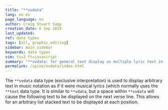 ```yaml
---
title: "**vvdata"
lang: en es
page_language: en
author: Craig Stuart Sapp
creation_date: 6 Sep 2019
last_updated:
ref: data types
tags: [all, graphic_editing]
sidebar: main_sidebar
keywords: data types
vim: ts=3 ft=javascript
summary: "**vvdata: for general text display as multiple lyric text in music notation."
permalink: /spine/vvdata/index.html
---
```


The `**vvdata` data type (exclusive interpretation) is used to display
arbitrary text in music notation as if it were musical lyrics (which
normally uses the `**text` data type.  It is similar to `**vdata`, but
a space within `**vvdata` will cause the following text to be displayed
on the next verse line.  This allows for an arbitrary list stacked text
to be displayed at each position.






